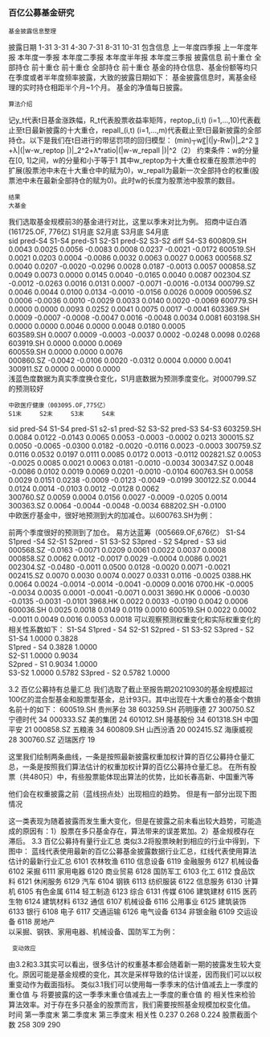 ### 百亿公募基金研究

	基金披露信息整理
披露日期	1-31	3-31	4-30	7-31	8-31	10-31
包含信息	上一年度四季报	上一年度年报	本年度一季报	本年度二季报	本年度半年报	本年度三季报
披露信息	前十重仓	全部持仓	前十重仓	前十重仓	全部持仓	前十重仓
基金的持仓信息、基金份额等均只在季度或者半年度频率披露，大致的披露日期如下：
基金披露信息时，离基金经理的实时持仓相距半个月~1个月。
基金的净值每日披露。

	算法介绍
记y_t代表t日基金涨跌幅，R_t代表股票收益率矩阵，reptop_(i,t) (i=1,…,10)代表截止至t日最新披露的十大重仓，repall_(i,t) (i=1,…,m)代表截止至t日最新披露的全部持仓。以下是我们在t日进行的带惩罚项的回归模型：
(min⁡)┬w⁡〖|(|y-Rw|)|_2^2 〗+λ|(|w-w_reptop |)|_2^2+λ*ratio|(|w-w_repall |)|^2（2）
约束条件：w的分量在[0, 1]之间，w的分量和小于等于1
其中w_reptop为十大重仓权重在股票池中的扩展(股票池中未在十大重仓中的赋为0)，w_repall为最新一次全部持仓的权重(股票池中未在最新全部持仓的赋为0)。此时w的长度为股票池中股票的数目。

	结果
	大基金
我们选取基金规模前3的基金进行对比，这里以季末对比为例。
	招商中证白酒(161725.OF, 776亿)
	S1月底		S2月底		S3月底		S4月底	
sid	pred-S4	S1-S4	pred-S1	S2-S1	pred-S2	S3-S2	diff	S4-S3
600809.SH	0.0043 	0.0025 	0.0056 	-0.0083 	0.0008 	0.0237 	-0.0021 	-0.0172 
600519.SH	0.0021 	0.0203 	0.0004 	-0.0086 	0.0032 	0.0063 	0.0027 	0.0063 
000568.SZ	0.0040 	0.0207 	-0.0020 	-0.0296 	0.0028 	0.0187 	-0.0013 	0.0057 
000858.SZ	0.0049 	0.0073 	0.0000 	0.0145 	0.0040 	-0.0165 	0.0040 	0.0087 
002304.SZ	-0.0012 	-0.0263 	0.0016 	0.0131 	0.0007 	-0.0071 	-0.0016 	-0.0134 
000799.SZ	0.0046 	0.0044 	0.0100 	0.0134 	-0.0010 	-0.0156 	0.0026 	0.0009 
000596.SZ	0.0006 	-0.0036 	0.0010 	-0.0029 	0.0033 	0.0140 	0.0020 	-0.0069 
600779.SH	0.0000 	0.0000 	0.0093 	0.0252 	0.0041 	0.0075 	0.0017 	-0.0041 
603369.SH	0.0009 	-0.0007 	-0.0008 	-0.0047 	0.0016 	-0.0048 	0.0034 	0.0081 
603198.SH	0.0000 	0.0000 	0.0046 	0.0000 	0.0048 	0.0180 	0.0005 	
603589.SH	0.0007 	0.0009 	-0.0003 	-0.0037 	0.0002 	-0.0248 	0.0098 	0.0268 
603919.SH	0.0000 	0.0000 	0.0069 					
600559.SH	0.0000 	0.0000 	0.0076 					
000860.SZ	-0.0042 	-0.0106 	0.0020 	-0.0312 	0.0004 	0.0000 	0.0041 	
300911.SZ	0.0000 	0.0000 	0.0000 					
浅蓝色度数据为真实季度换仓变化，S1月底数据为预测季度变化。对000799.SZ的预测较好
 
	中欧医疗健康（003095.OF,775亿）
	S1末		S2末		S3末		S4末	
sid	pred-S4	S1-S4	pred-S1	s2-s1	pred-S2	S3-S2	pred-S3	S4-S3
603259.SH	0.0084 	0.0122 	-0.0143 	0.0065 	0.0053 	-0.0003 	-0.0002 	0.0213 
300015.SZ	0.0050 	-0.0065 	-0.0300 	0.0182 	-0.0020 	-0.0116 	0.0023 	-0.0003 
300759.SZ	0.0116 	0.0532 	0.0197 	0.0111 	0.0085 	0.0172 	0.0013 	-0.0112 
002821.SZ	0.0053 	-0.0025 	0.0085 	0.0021 	0.0063 	0.0181 	-0.0010 	-0.0034 
300347.SZ	0.0048 	-0.0086 	0.0102 	0.0019 	0.0069 	0.0201 	-0.0010 	-0.0104 
600763.SH	0.0058 	0.0029 	0.0151 	0.0238 	-0.0009 	-0.0123 	-0.0049 	-0.0199 
300122.SZ	0.0044 	0.0124 	0.0014 	-0.0103 	0.0012 	-0.0128 	0.0062 	
300760.SZ	0.0059 	0.0004 	0.0156 	0.0027 	-0.0009 	-0.0205 	0.0014 	
300363.SZ					0.0064 	-0.0044 	-0.0048 	-0.0034 
688202.SH							-0.0100 	
中欧医疗基金中，很好地预测到大的加减仓。以600763.SH为例：
 
前两个季度很好的预测到了加仓。
	易方达蓝筹（005669.OF,676亿）
	S1-S4	S1pred -S4	S2-S1	S2pred - S1	S3-S2	S3pred - S2	S4pred - S3
sid							
000568.SZ	-0.0163	-0.0071	0.0209	0.0061	0.0022	0.0037	0.0008
000858.SZ	0.0062	0.0012	-0.0017	0.0029	-0.0004	0.0086	0.0021
002304.SZ	-0.0480	-0.0011	0.0500	0.0128	-0.0020	0.0071	-0.0021
002415.SZ	0.0070	0.0030	0.0074	0.0027	0.0331	0.0116	-0.0025
0388.HK	0.0064	0.0024	-0.0014	-0.0014	-0.0041	-0.0009	0.0016
0700.HK	-0.0005	-0.0034	0.0035	0.0001	-0.0041	-0.0071	0.0031
3690.HK	0.0006	-0.0030	-0.0135	-0.0031		-0.0101	
3968.HK			0.0022	0.0033	-0.0190	0.0042	0.0006
600036.SH			0.0025	0.0018	0.0149	0.0119	0.0010
600519.SH	0.0022	0.0002	-0.0011	0.0049	0.0016	0.0053	0.0018
可以观察预测权重变化和实际权重变化的相关性系数如下：
	S1-S4	S1pred - S4	S2-S1	S2pred - S1	S3-S2	S3pred - S2
S1-S4	1.0000 	0.3828 				
S1pred - S4	0.3828 	1.0000 				
S2-S1			1.0000 	0.9034 		
S2pred - S1			0.9034 	1.0000 		
S3-S2					1.0000 	0.5782 
S3pred - S2					0.5782 	1.0000 

3.2 百亿公募持有总量汇总
我们选取了截止至报告期20210930的基金规模超过100亿的混合型基金和股票型基金，总计93只。其中出现在十大重仓的基金个数排名前十的如下：
600519.SH	贵州茅台	38	603259.SH	药明康德	27
300750.SZ	宁德时代	34	000333.SZ	美的集团	24
601012.SH	隆基股份	34	601318.SH	中国平安	21
000858.SZ	五粮液	34	600809.SH	山西汾酒	20
002415.SZ	海康威视	28	300760.SZ	迈瑞医疗	19






这里我们绘制两条曲线，一条是按照最新披露权重加权计算的百亿公募持仓量汇总，一条是按照我们算法估计的权重加权计算的百亿公募持仓量汇总。
在所有股票（共480只）中，有些股票能体现出算法的优势，比如长春高新、中国重汽等
 
 
他们会在权重披露之前（蓝线拐点处）出现相应的趋势。
但是有一部分出现下图情况
 
这一类表现为随着披露而发生重大变化，但是在披露之前未看出较大趋势，可能造成的原因有：1）股票在多只基金存在，算法带来的误差累加。2）基金规模存在滞后。
3.3 百亿公募持有量行业汇总
类似3.2将股票映射到相应的行业中得到，下图中：
蓝线代表使用最新的百亿公募基金披露数据行业汇总，红线代表使用算法估计的最新行业汇总
6101	农林牧渔	6110	信息设备	6119	金融服务	6127	机械设备
6102	采掘	6111	家用电器	6120	商业贸易	6128	国防军工
6103	化工	6112	食品饮料	6121	休闲服务	6129	汽车
6104	钢铁	6113	纺织服装	6122	信息服务	6130	计算机
6105	有色金属	6114	轻工制造	6123	综合	6131	传媒
6106	建筑建材	6115	医药生物	6124	建筑材料	6132	通信
6107	机械设备	6116	公用事业	6125	建筑装饰	6133	银行
6108	电子	6117	交通运输	6126	电气设备	6134	非银金融
6109	交运设备	6118	房地产				
以采掘、钢铁、家用电器、机械设备、国防军工为例：
    
 
	 变动效应
由3.2和3.3其实可以看出，很多估计的权重基本都会随着新一期的披露发生较大变化。原因可能是基金规模的变化，其次是采样导致的估计误差，因而我们可以以权重变动作为截面指标。
类似3.1我们可以使用每一季季末的估计值减去上一季度的重仓值 与 将要披露的这一季季末重仓值减去上一季度的重仓值 的 相关性来检验算法效率。对于存在多只基金的股票而言，我们需要按照基金规模加权变化值。
时间	第一季度末	第二季度末	第三季度末
相关性	0.237	0.268	0.224
股票截面个数	258	309	290
